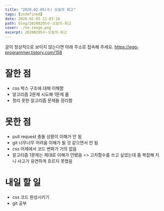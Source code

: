 ```yaml
---
title: "2020.02.05(수) 오늘의 회고"
tags: [undefined]
date: 2020-02-05 21:03:18
path: blog/20200205수-오늘의-회고
cover: ./no-image.png
excerpt: 20200205수-오늘의-회고
---
```

글이 정상적으로 보이지 않는다면 아래 주소로 접속해 주세요.
https://egg-programmer.tistory.com/158
# 잘한 점

*   css 박스 구조에 대해 이해함
*   알고리즘 2문제 시도해 1문제 품
*   정리 못한 알고리즘 문제들 정리함

# 못한 점

*   pull request 충돌 상황이 이해가 안 됨
*   git 너무너무 어려움 이해가 될 것 같으면서 안 됨
*   css 어제에서 코드 변화가 거의 없음
*   알고리즘 1문제는 제대로 이해가 안됐음 =&gt; 고차함수를 쓰고 싶었는데 좀 복잡해 지니 사고가 유연하게 흐르지 못했음

# 내일 할 일

*   css 코드 완성시키기
*   git 공부